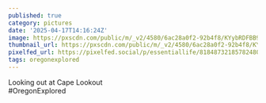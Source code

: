 ```yaml
---
published: true
category: pictures
date: '2025-04-17T14:16:24Z'
image: https://pxscdn.com/public/m/_v2/4580/6ac28a0f2-92b4f8/KYybRDFBB9ry/xjJu96oShlBppflqFppMgKMpqxlRSLNBbmlcSt2D.jpg
thumbnail_url: https://pxscdn.com/public/m/_v2/4580/6ac28a0f2-92b4f8/KYybRDFBB9ry/xjJu96oShlBppflqFppMgKMpqxlRSLNBbmlcSt2D_thumb.jpg
pixelfed_url: https://pixelfed.social/p/essentiallife/818487321857824801
tags: oregonexplored
---
```


Looking out at Cape Lookout  
#OregonExplored